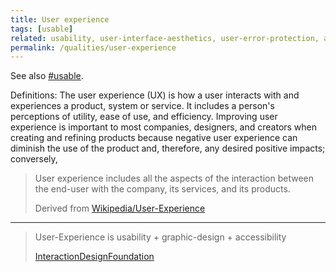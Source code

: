 ```yaml
---
title: User experience
tags: [usable]
related: usability, user-interface-aesthetics, user-error-protection, accessibility
permalink: /qualities/user-experience
---
```



See also [#usable](/tag-usable). 


Definitions:
The user experience (UX) is how a user interacts with and experiences a product, system or service. It includes a person's perceptions of utility, ease of use, and efficiency. Improving user experience is important to most companies, designers, and creators when creating and refining products because negative user experience can diminish the use of the product and, therefore, any desired positive impacts; conversely, 
>
>User experience includes all the aspects of the interaction between the end-user with the company, its services, and its products.
>
>Derived from [Wikipedia/User-Experience](https://en.wikipedia.org/wiki/User_experience)

<hr class="with-no-margin"/>

>User-Experience is usability + graphic-design + accessibility
>
>[InteractionDesignFoundation](https://www.interaction-design.org/literature/topics/accessibility)